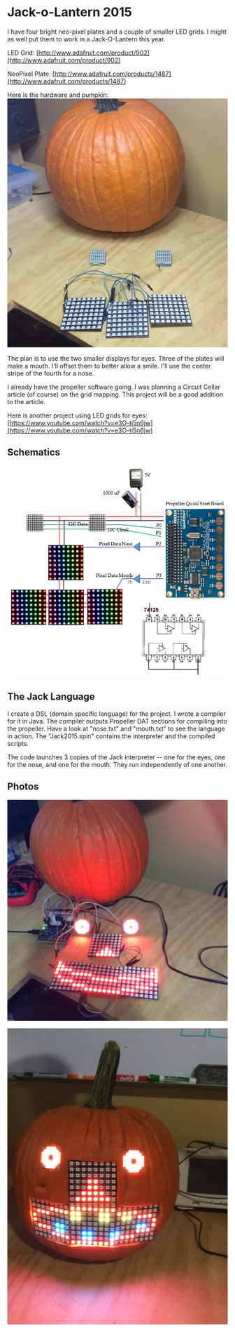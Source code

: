 # Jack-o-Lantern 2015

I have four bright neo-pixel plates and a couple of smaller LED grids. I might
as well put them to work in a Jack-O-Lantern this year.

LED Grid:
[http://www.adafruit.com/product/902](http://www.adafruit.com/product/902)

NeoPixel Plate:
[http://www.adafruit.com/products/1487](http://www.adafruit.com/products/1487)

Here is the hardware and pumpkin:
![](https://github.com/topherCantrell/Jack2015/blob/master/art/IMG_0288.JPG)

The plan is to use the two smaller displays for eyes. Three of the plates will make a mouth. I'll offset them to better allow a smile. I'll use the center stripe of the fourth for a nose.

I already have the propeller software going. I was planning a Circuit Cellar article (of course) on the grid mapping. This project will be a good addition to the article.

Here is another project using LED grids for eyes:
[https://www.youtube.com/watch?v=e3O-ti5n6jw](https://www.youtube.com/watch?v=e3O-ti5n6jw)

## Schematics
![](https://github.com/topherCantrell/Jack2015/blob/master/art/JackSchematics.png)

## The Jack Language
I create a DSL (domain specific language) for the project. I wrote a compiler for it in Java. The compiler outputs Propeller DAT sections for compiling into the propeller. Have a look at "nose.txt" and "mouth.txt" to see the language in action. The "Jack2015.spin" contains the interpreter and the compiled scripts.

The code launches 3 copies of the Jack interpreter -- one for the eyes, one for the nose, and one for the mouth. They run independently of one another.

## Photos

![](https://github.com/topherCantrell/Jack2015/blob/master/art/IMG_0291.JPG)

![](https://github.com/topherCantrell/Jack2015/blob/master/art/IMG_0299.JPG)



